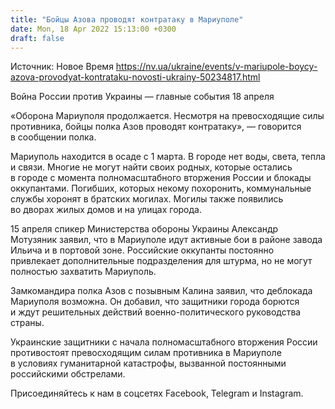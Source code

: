 ```yaml
---
title: "Бойцы Азова проводят контратаку в Мариуполе"
date: Mon, 18 Apr 2022 15:13:00 +0300
draft: false
---
```

Источник: Новое Время https://nv.ua/ukraine/events/v-mariupole-boycy-azova-provodyat-kontrataku-novosti-ukrainy-50234817.html


Война России против Украины — главные события 18 апреля

«Оборона Мариуполя продолжается. Несмотря на превосходящие силы противника, бойцы полка Азов проводят контратаку», — говорится в сообщении полка.

Мариуполь находится в осаде с 1 марта. В городе нет воды, света, тепла и связи. Многие не могут найти своих родных, которые остались в городе с момента полномасштабного вторжения России и блокады оккупантами. Погибших, которых некому похоронить, коммунальные службы хоронят в братских могилах. Могилы также появились во дворах жилых домов и на улицах города.

15 апреля спикер Министерства обороны Украины Александр Мотузяник заявил, что в Мариуполе идут активные бои в районе завода Ильича и в портовой зоне. Российские оккупанты постоянно привлекает дополнительные подразделения для штурма, но не могут полностью захватить Мариуполь.

Замкомандира полка Азов с позывным Калина заявил, что деблокада Мариуполя возможна. Он добавил, что защитники города борются и ждут решительных действий военно-политического руководства страны.

Украинские защитники с начала полномасштабного вторжения России противостоят превосходящим силам противника в Мариуполе в условиях гуманитарной катастрофы, вызванной постоянными российскими обстрелами.

Присоединяйтесь к нам в соцсетях Facebook, Telegram и Instagram.
